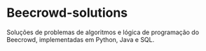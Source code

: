 # Beecrowd-solutions
Soluções de problemas de algoritmos e lógica de programação do Beecrowd, implementadas em Python, Java e SQL.
